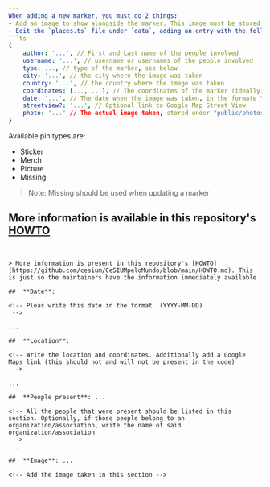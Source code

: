 ```yaml
---
When adding a new marker, you must do 2 things:
- Add an image to show alongside the marker. This image must be stored under `public/photos`, in a folder named after your GitHub username
- Edit the `places.ts` file under `data`, adding an entry with the following shape:
```ts
{
    author: '...', // First and Last name of the people involved
    username: '...', // username or usernames of the people involved
    type: ..., // type of the marker, see below
    city: '...', // the city where the image was taken
    country: '...', // the country where the image was taken
    coordinates: [..., ...], // The coordinates of the marker (ideally, but not necessarily, exact)
    date: '...', // The date when the image was taken, in the formate YYYY-MM-DD
    streetview?: '...', // Optional link to Google Map Street View
    photo: '...' // The actual image taken, stored under "public/photos"
}
```

Available pin types are:
- Sticker
- Merch
- Picture
- Missing
  
> Note: Missing should be used when updating a marker

More information is available in this repository's [HOWTO](https://github.com/cesium/CeSIUMpeloMundo/blob/main/HOWTO.md)
---
```


> More information is present in this repository's [HOWTO](https://github.com/cesium/CeSIUMpeloMundo/blob/main/HOWTO.md). This is just so the maintainers have the information immediately available

##  **Date**:

<!-- Pleas write this date in the format  (YYYY-MM-DD)
 -->

...

##  **Location**:

<!-- Write the location and coordinates. Additionally add a Google Maps link (this should not and will not be present in the code)
 -->

...

##  **People present**: ...

<!-- All the people that were present should be listed in this section. Optionally, if those people belong to an organization/association, write the name of said organization/association
 -->
...

##  **Image**: ...

<!-- Add the image taken in this section -->

